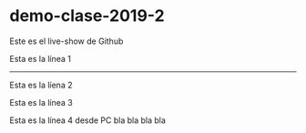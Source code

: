 # demo-clase-2019-2
Este es el live-show de Github

Esta es la línea 1
- - - - - - - - - -  - -
Esta es la líena 2

Esta es la línea 3

Esta es la línea 4 desde PC
bla bla bla bla
